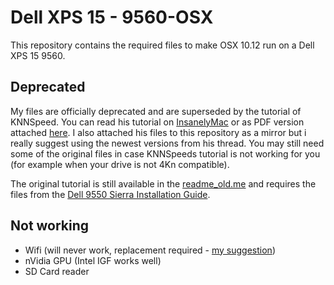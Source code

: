# Dell XPS 15 - 9560-OSX
This repository contains the required files to make OSX 10.12 run on a Dell XPS 15 9560.  
  
 
## Deprecated
My files are officially deprecated and are superseded by the tutorial of KNNSpeed. You can read his tutorial on [InsanelyMac](http://www.insanelymac.com/forum/topic/324366-dell-xps-15-9560-4k-touch-1tb-ssd-32gb-ram-100-adobergb%E2%80%8B/) or as PDF version attached [here](KNNSpeed/Dell%20XPS%2015%209560%20Guide.pdf). I also attached his files to this repository as a mirror but i really suggest using the newest versions from his thread. You may still need some of the original files in case KNNSpeeds tutorial is not working for you (for example when your drive is not 4Kn compatible).  
  
The original tutorial is still available in the [readme_old.me](README_OLD.md) and requires the files from the [Dell 9550 Sierra Installation Guide][1]. 

## Not working
* Wifi (will never work, replacement required - [my suggestion][2])
* nVidia GPU (Intel IGF works well)
* SD Card reader


[1]:  https://github.com/wmchris/DellXPS15-9550-OSX/blob/master/Tutorial_10.12.md
[2]:  https://wikidevi.com/wiki/Dell_Wireless_1830_(DW1830)
